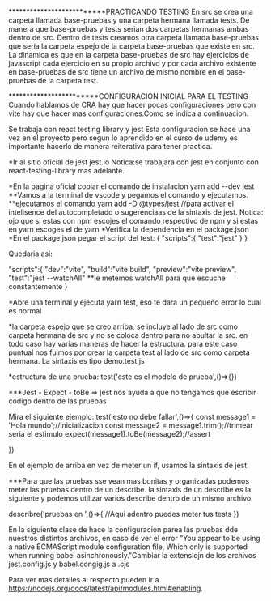 
**************************PRACTICANDO TESTING
En src se crea una carpeta llamada base-pruebas y una carpeta hermana llamada tests. De manera que base-pruebas y tests serian dos carpetas hermanas ambas dentro de src.
Dentro de tests creamos otra carpeta llamada base-pruebas que seria la carpeta espejo de la carpeta base-pruebas que existe en src. La dinamica es que en la carpeta base-pruebas de src hay ejercicios de javascript cada ejercicio en su propio archivo y por cada archivo existente en base-pruebas de src tiene un archivo de mismo nombre en el base-pruebas de la carpeta test.

************************CONFIGURACION INICIAL PARA EL TESTING
Cuando hablamos de CRA hay que hacer pocas configuraciones pero con vite hay que hacer mas configuraciones.Como se indica a continuacion.

Se trabaja con react testing library y jest
Esta configuracion se hace una vez en el proyecto pero segun lo aprendido en el curso de udemy es importante hacerlo de manera reiterativa para tener practica.

*Ir al sitio oficial de jest jest.io
Notica:se trabajara con jest en conjunto con react-testing-library mas adelante.

*En la pagina oficial copiar el comando de instalacion yarn add --dev jest
**Vamos a la terminal de vscode y pegamos el comando y ejecutamos.
**ejecutamos el comando yarn add -D @types/jest  //para activar el intelisence del autocompletado o sugerenciaas de la sintaxis de jest.
Notica: ojo que si estas con npm escojes el comando respectivo de npm y si estas en yarn escoges el de yarn
*Verifica la dependencia en el package.json
*En el package.json pegar el script del test:
{
"scripts":{
"test":"jest"
}
}

Quedaria asi:

"scripts":{
"dev":"vite",
"build":"vite build",
"preview":"vite preview",
"test":"jest --watchAll"     **le metemos watchAll para que escuche constantemente 
}

*Abre una terminal y ejecuta yarn test, eso te dara un pequeño error lo cual es normal

*la carpeta espejo que se creo arriba, se incluye al lado de src como carpeta hermana de src y no se coloca dentro para no abultar la src. en todo caso hay varias maneras de hacer la estructura. para este caso puntual nos fuimos por crear la carpeta test al lado de src como carpeta hermana.
La sintaxis es tipo demo.test.js

*estructura de una prueba: test('este es el modelo de prueba',()=>{})

***Jest - Expect - toBe  => jest nos ayuda a que no tengamos que escribir codigo dentro de las pruebas

Mira el siguiente ejemplo:
test('esto no debe fallar',()=>{
const message1 = 'Hola mundo';//inicializacion
const message2 = message1.trim();//trimear seria el estimulo
expect(message1).toBe(message2);//assert


})

En el ejemplo de arriba en vez de meter un if, usamos la sintaxis de jest


***Para que las pruebas sse vean mas bonitas y organizadas podemos meter las pruebas dentro de un describe. la sintaxis de un describe es la siguiente y podemos utilizar varios describe dentro de un mismo archivo.

describre('pruebas en <ComponenteEjemplo/>',()=>{
//Aqui adentro puedes meter tus tests
})

En la siguiente clase de hace la configuracion parea las pruebas dde nuestros distintos archivos, en caso de ver el error "You appear to be using a native ECMAScript module configuration file, Which only is supported when running babel asinchronously."Cambiar la extensiojn de los archivos jest.config.js y babel.congig.js a .cjs

Para ver mas detalles al respecto pueden ir a https://nodejs.org/docs/latest/api/modules.html#enabling.



